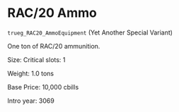 # RAC/20 Ammo

`trueg_RAC20_AmmoEquipment` (Yet Another Special Variant)

One ton of RAC/20 ammunition.

Size: Critical slots: 1

Weight: 1.0 tons

Base Price: 10,000 cbills

Intro year: 3069


